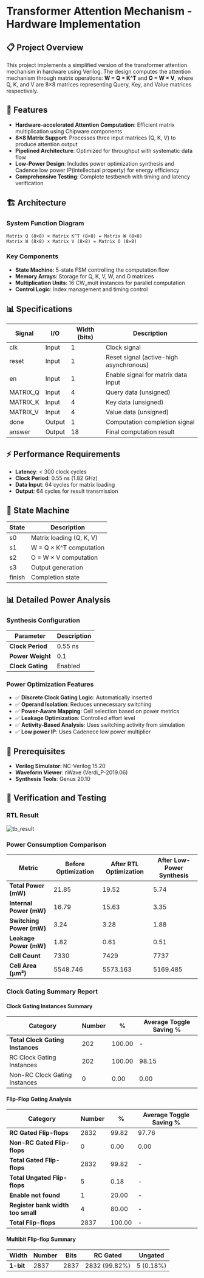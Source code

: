# Transformer Attention Mechanism - Hardware Implementation

## 📋 Project Overview

This project implements a simplified version of the transformer attention mechanism in hardware using Verilog. The design computes the attention mechanism through matrix operations: **W = Q × K^T** and **O = W × V**, where Q, K, and V are 8×8 matrices representing Query, Key, and Value matrices respectively.

## 🎯 Features

- **Hardware-accelerated Attention Computation**: Efficient matrix multiplication using Chipware components
- **8×8 Matrix Support**: Processes three input matrices (Q, K, V) to produce attention output
- **Pipelined Architecture**: Optimized for throughput with systematic data flow
- **Low-Power Design**: Includes power optimization synthesis and Cadence low power IP(intellectual property) for energy efficiency
- **Comprehensive Testing**: Complete testbench with timing and latency verification

## 🏗️ Architecture

### System Function Diagram
```
Matrix Q (8×8) × Matrix K^T (8×8) = Matrix W (8×8)
Matrix W (8×8) × Matrix V (8×8) = Matrix O (8×8)
```

### Key Components
- **State Machine**: 5-state FSM controlling the computation flow
- **Memory Arrays**: Storage for Q, K, V, W, and O matrices
- **Multiplication Units**: 16 CW_mult instances for parallel computation
- **Control Logic**: Index management and timing control

## 📊 Specifications

| Signal | I/O | Width (bits) | Description |
|--------|-----|--------------|-------------|
| clk | Input | 1 | Clock signal |
| reset | Input | 1 | Reset signal (active-high asynchronous) |
| en | Input | 1 | Enable signal for matrix data input |
| MATRIX_Q | Input | 4 | Query data (unsigned) |
| MATRIX_K | Input | 4 | Key data (unsigned) |
| MATRIX_V | Input | 4 | Value data (unsigned) |
| done | Output | 1 | Computation completion signal |
| answer | Output | 18 | Final computation result |

## ⚡ Performance Requirements

- **Latency**: < 300 clock cycles
- **Clock Period**: 0.55 ns (1.82 GHz)
- **Data Input**: 64 cycles for matrix loading
- **Output**: 64 cycles for result transmission

## 🔄 State Machine

| State | Description |
|-------|-------------|
| s0 | Matrix loading (Q, K, V) |
| s1 | W = Q × K^T computation |
| s2 | O = W × V computation |
| s3 | Output generation |
| finish | Completion state |

## 📊 Detailed Power Analysis

### Synthesis Configuration
| Parameter | Description |
|-----------|-------------|
| **Clock Period** | 0.55 ns | 1.82 GHz target frequency |
| **Power Weight** | 0.1 | Leakage Power vs Dynamic power optimization trade-off |
| **Clock Gating** | Enabled | Automatic insertion for power reduction |

### Power Optimization Features
- ✅ **Discrete Clock Gating Logic**: Automatically inserted
- ✅ **Operand Isolation**: Reduces unnecessary switching
- ✅ **Power-Aware Mapping**: Cell selection based on power metrics
- ✅ **Leakage Optimization**: Controlled effort level
- ✅ **Activity-Based Analysis**: Uses switching activity from simulation
- ✅ **Low power IP**: Uses Cadenece low power multiplier

## 🚀 Prerequisites

- **Verilog Simulator**: NC-Verilog 15.20
- **Waveform Viewer**: nWave (Verdi_P-2019.06)
- **Synthesis Tools**: Genus 20.10

## 🧪 Verification and Testing

### RTL Result

![tb_result](https://github.com/user-attachments/assets/03954069-3cf1-4fe1-b21f-13608c3d41b1)

### Power Consumption Comparison

| Metric | Before Optimization | After RTL Optimization | After Low-Power Synthesis |
|--------|-------------------|----------------------|--------------------------|
| **Total Power (mW)** | 21.85 | 19.52 | 5.74 |
| **Internal Power (mW)** | 16.79 | 15.63 | 3.35 |
| **Switching Power (mW)** | 3.24 | 3.28 | 1.88 |
| **Leakage Power (mW)** | 1.82 | 0.61 | 0.51 |
| **Cell Count** | 7330 | 7429 | 7737 |
| **Cell Area (μm²)** | 5548.746 | 5573.163 | 5169.485 |

### Clock Gating Summary Report

#### Clock Gating Instances Summary

| Category | Number | % | Average Toggle Saving % |
|----------|--------|---|-------------------------|
| **Total Clock Gating Instances** | 202 | 100.00 | - |
| RC Clock Gating Instances | 202 | 100.00 | 98.15 |
| Non-RC Clock Gating Instances | 0 | 0.00 | 0.00 |

#### Flip-Flop Gating Analysis

| Category | Number | % | Average Toggle Saving % |
|----------|--------|---|-------------------------|
| **RC Gated Flip-flops** | 2832 | 99.82 | 97.76 |
| **Non-RC Gated Flip-flops** | 0 | 0.00 | 0.00 |
| **Total Gated Flip-flops** | 2832 | 99.82 | - |
| **Total Ungated Flip-flops** | 5 | 0.18 | - |
| **Enable not found** | 1 | 20.00 | - |
| **Register bank width too small** | 4 | 80.00 | - |
| **Total Flip-flops** | 2837 | 100.00 | - |

#### Multibit Flip-flop Summary

| Width | Number | Bits | RC Gated | Ungated |
|-------|--------|------|----------|---------|
| **1-bit** | 2837 | 2837 | 2832 (99.82%) | 5 (0.18%) |
